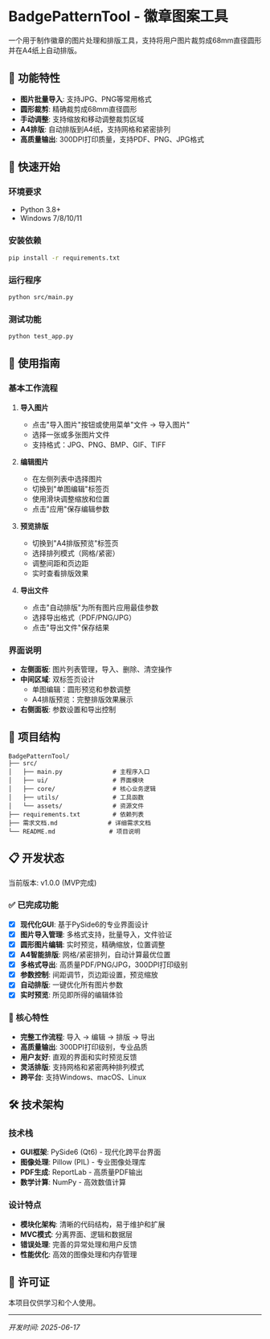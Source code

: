 # BadgePatternTool - 徽章图案工具

一个用于制作徽章的图片处理和排版工具，支持将用户图片裁剪成68mm直径圆形并在A4纸上自动排版。

## 🎯 功能特性

- **图片批量导入**: 支持JPG、PNG等常用格式
- **圆形裁剪**: 精确裁剪成68mm直径圆形
- **手动调整**: 支持缩放和移动调整裁剪区域
- **A4排版**: 自动排版到A4纸，支持网格和紧密排列
- **高质量输出**: 300DPI打印质量，支持PDF、PNG、JPG格式

## 🚀 快速开始

### 环境要求
- Python 3.8+
- Windows 7/8/10/11

### 安装依赖
```bash
pip install -r requirements.txt
```

### 运行程序
```bash
python src/main.py
```

### 测试功能
```bash
python test_app.py
```

## 📖 使用指南

### 基本工作流程

1. **导入图片**
   - 点击"导入图片"按钮或使用菜单"文件 → 导入图片"
   - 选择一张或多张图片文件
   - 支持格式：JPG、PNG、BMP、GIF、TIFF

2. **编辑图片**
   - 在左侧列表中选择图片
   - 切换到"单图编辑"标签页
   - 使用滑块调整缩放和位置
   - 点击"应用"保存编辑参数

3. **预览排版**
   - 切换到"A4排版预览"标签页
   - 选择排列模式（网格/紧密）
   - 调整间距和页边距
   - 实时查看排版效果

4. **导出文件**
   - 点击"自动排版"为所有图片应用最佳参数
   - 选择导出格式（PDF/PNG/JPG）
   - 点击"导出文件"保存结果

### 界面说明

- **左侧面板**: 图片列表管理，导入、删除、清空操作
- **中间区域**: 双标签页设计
  - 单图编辑：圆形预览和参数调整
  - A4排版预览：完整排版效果展示
- **右侧面板**: 参数设置和导出控制

## 📁 项目结构

```
BadgePatternTool/
├── src/
│   ├── main.py              # 主程序入口
│   ├── ui/                  # 界面模块
│   ├── core/                # 核心业务逻辑
│   ├── utils/               # 工具函数
│   └── assets/              # 资源文件
├── requirements.txt         # 依赖列表
├── 需求文档.md              # 详细需求文档
└── README.md               # 项目说明
```

## 📋 开发状态

当前版本: v1.0.0 (MVP完成)

### ✅ 已完成功能
- [x] **现代化GUI**: 基于PySide6的专业界面设计
- [x] **图片导入管理**: 多格式支持，批量导入，文件验证
- [x] **圆形图片编辑**: 实时预览，精确缩放，位置调整
- [x] **A4智能排版**: 网格/紧密排列，自动计算最优位置
- [x] **多格式导出**: 高质量PDF/PNG/JPG，300DPI打印级别
- [x] **参数控制**: 间距调节，页边距设置，预览缩放
- [x] **自动排版**: 一键优化所有图片参数
- [x] **实时预览**: 所见即所得的编辑体验

### 🎯 核心特性
- **完整工作流程**: 导入 → 编辑 → 排版 → 导出
- **高质量输出**: 300DPI打印级别，专业品质
- **用户友好**: 直观的界面和实时预览反馈
- **灵活排版**: 支持网格和紧密两种排列模式
- **跨平台**: 支持Windows、macOS、Linux

## 🛠️ 技术架构

### 技术栈
- **GUI框架**: PySide6 (Qt6) - 现代化跨平台界面
- **图像处理**: Pillow (PIL) - 专业图像处理库
- **PDF生成**: ReportLab - 高质量PDF输出
- **数学计算**: NumPy - 高效数值计算

### 设计特点
- **模块化架构**: 清晰的代码结构，易于维护和扩展
- **MVC模式**: 分离界面、逻辑和数据层
- **错误处理**: 完善的异常处理和用户反馈
- **性能优化**: 高效的图像处理和内存管理

## 📄 许可证

本项目仅供学习和个人使用。

---

*开发时间: 2025-06-17*
